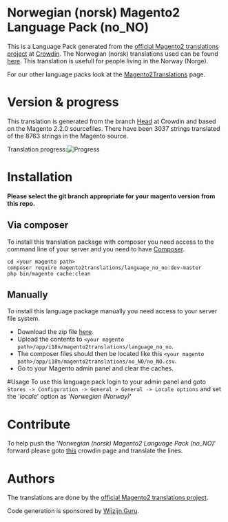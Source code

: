 # Norwegian (norsk) Magento2 Language Pack (no_NO)
This is a Language Pack generated from the [official Magento2 translations project](https://crowdin.com/project/magento-2) at [Crowdin](https://crowdin.com).
The Norwegian (norsk) translations used can be found [here](https://crowdin.com/project/magento-2/no).
This translation is usefull for people living in the Norway (Norge).

For our other language packs look at the [Magento2Translations](http://magento2translations.github.io/) page.

# Version & progress
This translation is generated from the branch [Head](https://crowdin.com/project/magento-2/no#/Head) at Crowdin and based on the Magento 2.2.0 sourcefiles.
There have been  3037 strings translated of the 8763 strings in the Magento source.

Translation progress:![Progress](http://progressed.io/bar/35)

# Installation
**Please select the git branch appropriate for your magento version from this repo.**
## Via composer
To install this translation package with composer you need access to the command line of your server and you need to have [Composer](https://getcomposer.org).
```
cd <your magento path>
composer require magento2translations/language_no_no:dev-master
php bin/magento cache:clean
```
## Manually
To install this language package manually you need access to your server file system.
* Download the zip file [here](https://github.com/Magento2Translations/language_no_no/archive/master.zip).
* Upload the contents to `<your magento path>/app/i18n/magento2translations/language_no_no`.
* The composer files should then be located like this `<your magento path>/app/i18n/magento2translations/no_NO/no_NO.csv`.
* Go to your Magento admin panel and clear the caches.

#Usage
To use this language pack login to your admin panel and goto `Stores -> Configuration -> General > General -> Locale options` and set the '*locale*' option as '*Norwegian (Norway)*'

# Contribute
To help push the '*Norwegian (norsk) Magento2 Language Pack (no_NO)*' forward please goto [this](https://crowdin.com/project/magento-2/no) crowdin page and translate the lines.

# Authors
The translations are done by the [official Magento2 translations project](https://crowdin.com/project/magento-2).

Code generation is sponsored by [Wijzijn.Guru](http://www.wijzijn.guru/).